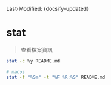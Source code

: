 Last-Modified: {docsify-updated}

# stat

> 查看檔案資訊

```sh
stat -c %y README.md

# macos
stat -f "%Sm" -t "%F %R:%S" README.md
```
